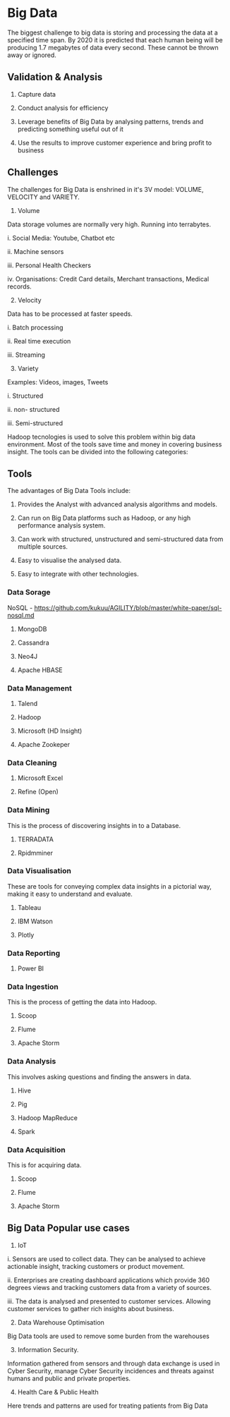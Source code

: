 # Big Data



The biggest challenge to big data is storing and processing the data at a specified time span. By 2020 it is predicted that each human being will be producing 1.7 megabytes of data every second. These cannot be thrown away or ignored.


## Validation & Analysis

1. Capture data

2. Conduct analysis for efficiency

3. Leverage benefits of Big Data by analysing patterns, trends and predicting something 
useful out of it

4. Use the results to improve customer experience and bring profit to business



## Challenges

The challenges for Big Data is enshrined in it's 3V model: VOLUME, VELOCITY and VARIETY.


1. Volume 

Data storage volumes are normally very high. Running into terrabytes. 

i. Social Media:  Youtube, Chatbot etc

ii. Machine sensors

iii. Personal Health Checkers

iv. Organisations: Credit Card details, Merchant transactions, Medical records.



2. Velocity

Data has to be processed at faster speeds.

i. Batch processing

ii. Real time execution

iii. Streaming



3. Variety

Examples: Videos, images, Tweets

i. Structured

ii. non- structured

iii. Semi-structured



Hadoop tecnologies is used to solve  this problem within big data environment. Most of the tools save time and money in covering business insight. The tools can be divided into the following categories:


## Tools

The advantages of Big Data Tools include:


1. Provides the Analyst with advanced analysis algorithms and models.

2. Can run on Big Data platforms such as Hadoop, or any high performance analysis system.

3. Can work with structured, unstructured and semi-structured data from multiple sources.

4. Easy to visualise the analysed data.

5. Easy to integrate with other technologies.




### Data Sorage 


NoSQL - https://github.com/kukuu/AGILITY/blob/master/white-paper/sql-nosql.md


1. MongoDB

2. Cassandra

3. Neo4J

4. Apache HBASE




### Data Management

1. Talend

2. Hadoop

3. Microsoft (HD Insight)

4. Apache Zookeper




### Data Cleaning


1. Microsoft Excel 

2. Refine (Open)



### Data Mining

This is the process of discovering insights in to a Database.


1. TERRADATA 

2. Rpidmminer


### Data Visualisation

These are tools for conveying complex data insights in a pictorial way, making it easy to understand and evaluate.


1. Tableau

2. IBM Watson

3. Plotly


### Data Reporting


1. Power BI


### Data Ingestion

This is the process of getting the data into Hadoop.


1. Scoop

2. Flume

3. Apache Storm


### Data Analysis

This involves asking questions and finding the answers in data.


1. Hive

2. Pig

3. Hadoop MapReduce

4. Spark



### Data Acquisition

This is for acquiring data.


1. Scoop

2. Flume

3. Apache Storm



## Big Data Popular use cases


1. IoT

i. Sensors are used to collect data. They can be analysed to achieve actionable insight, tracking customers or product movement.

ii. Enterprises are creating dashboard applications which provide 360 degrees views and tracking customers data from a variety of sources.

iii. The data is analysed and presented to customer services. Allowing customer services to gather rich insights about business.



2.  Data Warehouse Optimisation

Big Data tools are used to remove some burden from the warehouses


3. Information Security.

Information gathered from sensors and through data exchange is used in Cyber Security, manage Cyber Security incidences and threats against humans and public and private properties.

4. Health Care & Public Health

Here trends and patterns are used for treating patients from Big Data
